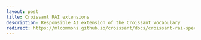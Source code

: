 ```yaml
---
layout: post
title: Croissant RAI extensions
description: Responsible AI extension of the Croissant Vocabulary
redirect: https://mlcommons.github.io/croissant/docs/croissant-rai-spec.html
---
```

